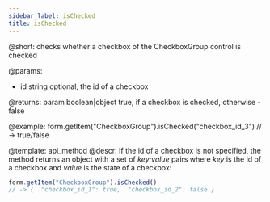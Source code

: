 ```yaml
---
sidebar_label: isChecked
title: isChecked
---          
```


@short: checks whether a checkbox of the CheckboxGroup control is checked

@params:
- id    string  optional, the id of a checkbox

@returns:
param   boolean|object     true, if a checkbox is checked, otherwise - false

@example:
form.getItem("CheckboxGroup").isChecked("checkbox_id_3") 
// -> true/false


@template: api_method
@descr:
If the id of a checkbox is not specified, the method returns an object with a set of *key:value* pairs where *key* is the id of a checkbox and *value* is the state of a checkbox:

~~~js
form.getItem("CheckboxGroup").isChecked() 
// -> {  "checkbox_id_1": true,  "checkbox_id_2": false }
~~~

